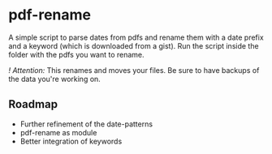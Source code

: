 # pdf-rename

A simple script to parse dates from pdfs and rename them with a date prefix and a keyword (which is downloaded from a gist).
Run the script inside the folder with the pdfs you want to rename.


*! Attention:* This renames and moves your files. Be sure to have backups of the data you're working on.


## Roadmap

* Further refinement of the date-patterns
* pdf-rename as module
* Better integration of keywords
